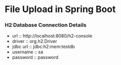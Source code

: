 # File Upload in Spring Boot

### H2 Database Connection Details
- url :: http://localhost:8080/h2-console
- driver :: org.h2.Driver
- jdbc url :: jdbc:h2:mem:testdb
- username :: sa
- password :: password
